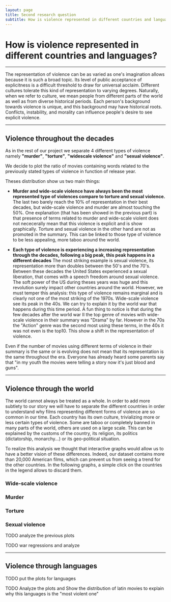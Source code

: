 ```yaml
---
layout: page
title: Second research question
subtitle: How is violence represented in different countries and languages?
---
```


# How is violence represented in different countries and languages?

* * *

The representation of violence can be as varied as one's imagination allows because it is such a broad topic.
Its level of public acceptance of explicitness is a difficult threshold to draw for universal acclaim.
Different cultures tolerate this kind of representation to varying degrees.
Naturally, when we refer to culture, we mean people from different parts of the world as well as from diverse historical periods.
Each person's background towards violence is unique, and this background may have historical roots.
Conflicts, instability, and morality can influence people's desire to see explicit violence.

* * *

## Violence throughout the decades

As in the rest of our project we separate 4 different types of violence namely **"murder"**, **"torture"**, **"widescale violence"** and **"sexual violence"**.

We decide to plot the ratio of movies containing words related to the previously stated types of violence in function of release year. 

<div class="flourish-embed flourish-chart" data-src="visualisation/12255788"><script src="https://public.flourish.studio/resources/embed.js"></script></div>

Theses distribution show us two main things:
- **Murder and wide-scale violence have always been the most represented type of violences compare to torture and sexual violence.**
The last two barely reach the 10% of representation in their best decades, but wide-scale violence and murder are almost touching the 50%. One explanation (that has been showed in the previous part) is that presence of terms related to murder and wide-scale violent does not nececerally mean that this violence is explicit and is show graphically. Torture and sexual violence in the other hand are not as promoted in the summary. 
This can be linked to those type of violence to be less appealing, more taboo around the world. 

- **Each type of violence is experiencing a increasing representation through the decades, following a big peak, this peak happens in a different decades**
The most striking example is sexual violence, its representation more than doubles between the 50's and the 70's. Between these decades the United States experienced a sexual liberation, that comes with a speech freedom around sexual violence. The soft power of the US during theses years was huge and this revolution surely impact other countries around the world. However, we must temper this analysis: this type of violence remains marginal and is clearly not one of the most striking of the 1970s.
Wide-scale violence see its peak in the 40s. We can try to explain it by the world war that happens during this time period. A fun thing to notice is that during the few decades after the world war II the top genre of movies with wide-scale violence in their summary was "Drama" by far. However in the 70s the "Action" genre was the second most using these terms, in the 40s it was not even is the top10. This show a shift in the representation of violence. 


Even if the number of movies using different terms of violence in their summary is the same or is evolving does not mean that its representation is the same throughout the era. Everyone has already heard some parents say that "in my youth the movies were telling a story now it's just blood and guns".

* * *

## Violence through the world

The world cannot always be treated as a whole. In order to add more subtlety to our story we will have to separate the different countries in order to understand why films representing different forms of violence are so common in our time. Each country has its own culture, trivializing more or less certain types of violence. Some are taboo or completely banned in many parts of the world, others are used on a large scale. This can be explained by the customs of the country, its religion, its politics (dictatorship, monarchy...) or its geo-political situation.

To realize this analysis we thought that interactive graphs would allow us to have a better vision of these differences. Indeed, our dataset contains more than 20,000 American films, which can prevent us from seeing a trend for the other countries. In the following graphs, a simple click on the countries in the legend allows to discard them.  

### Wide-scale violence

<div class="flourish-embed flourish-chart" data-src="visualisation/12249407"><script src="https://public.flourish.studio/resources/embed.js"></script></div>

### Murder

<div class="flourish-embed flourish-chart" data-src="visualisation/12249874"><script src="https://public.flourish.studio/resources/embed.js"></script></div>

### Torture

<div class="flourish-embed flourish-chart" data-src="visualisation/12249641"><script src="https://public.flourish.studio/resources/embed.js"></script></div>

### Sexual violence

<div class="flourish-embed flourish-chart" data-src="visualisation/12248536"><script src="https://public.flourish.studio/resources/embed.js"></script></div>

TODO analyze the previous plots 

TODO war regressions and analyze

* * *

## Violence through languages

TODO put the plots for languages

TODO Analyze the plots and Show the distribution of latin movies to explain why this languages is the "most violent one"